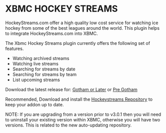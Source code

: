 XBMC HOCKEY STREAMS
===================

HockeyStreams.com offer a high quality low cost service for watching ice hockey from some of the best leagues around the world. This plugin helps to integrate HockeyStreams.com into XBMC.

The Xbmc Hockey Streams plugin currently offers the following set of features.

* Watching archived streams
* Watching live streams
* Searching for streams by date
* Searching for streams by team
* List upcoming streams

Download the latest release for: [Gotham or Later](https://github.com/actionbronson/xbmc-hockey-streams/raw/master-repo/downloads/plugin.video.xbmc-hockey-streams-gotham-3.1.3.zip "Gotham or Later") or [Pre Gotham](https://github.com/actionbronson/xbmc-hockey-streams/raw/master-repo/downloads/plugin.video.xbmc-hockey-streams-frodo-3.1.3.zip "Pre Gotham")

Recommended, Download and install the [Hockeystreams Repository](https://github.com/actionbronson/xbmc-hockey-streams/raw/master-repo/downloads/repository.xbmc-hockey-streams-0.0.1.zip) to keep your addon up to date.

NOTE:  If you are upgrading from a version prior to v3.0.1 then you will need to uninstall your existing version within XBMC, otherwise you will have two versions.  This is related to the new auto-updating repository.
